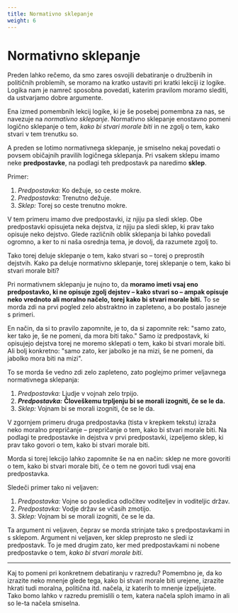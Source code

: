 ```yaml
---
title: Normativno sklepanje
weight: 6
---
```


# Normativno sklepanje

Preden lahko rečemo, da smo zares osvojili debatiranje o družbenih in političnih problemih, se moramo na kratko ustaviti pri kratki lekciji iz logike. Logika nam je namreč sposobna povedati, katerim pravilom moramo slediti, da ustvarjamo dobre argumente.

Ena izmed pomembnih lekcij logike, ki je še posebej pomembna za nas, se navezuje na *normativno sklepanje*. Normativno sklepanje enostavno pomeni logično sklepanje o tem, *kako bi stvari morale biti* in ne zgolj o tem, kako stvari v tem trenutku so.

A preden se lotimo normativnega sklepanje, je smiselno nekaj povedati o povsem običajnih pravilih logičnega sklepanja. Pri vsakem sklepu imamo neke **predpostavke**, na podlagi teh predpostavk pa naredimo **sklep**.

Primer:

1. *Predpostavka:* Ko dežuje, so ceste mokre.
2. *Predpostavka:* Trenutno dežuje.
3. *Sklep:* Torej so ceste trenutno mokre.

V tem primeru imamo dve predpostavki, iz njiju pa sledi sklep. Obe predpostavki opisujeta neka dejstva, iz njiju pa sledi sklep, ki prav tako opisuje neko dejstvo. Glede različnih oblik sklepanja bi lahko povedali ogromno, a ker to ni naša osrednja tema, je dovolj, da razumete zgolj to.

Tako torej deluje sklepanje o tem, kako stvari so – torej o preprostih dejstvih. Kako pa deluje normativno sklepanje, torej sklepanje o tem, kako bi stvari morale biti?

Pri normativnem sklepanju je nujno to, da **moramo imeti vsaj eno predpostavko, ki ne opisuje zgolj dejstev – kako stvari so – ampak opisuje neko vrednoto ali moralno načelo, torej kako bi stvari morale biti.** To se morda zdi na prvi pogled zelo abstraktno in zapleteno, a bo postalo jasneje s primeri.

En način, da si to pravilo zapomnite, je to, da si zapomnite rek: "samo zato, ker tako je, še ne pomeni, da mora biti tako." Samo iz predpostavk, ki opisujejo dejstva torej ne moremo sklepati o tem, kako bi stvari morale biti. Ali bolj konkretno: "samo zato, ker jabolko je na mizi, še ne pomeni, da jabolko mora biti na mizi". 

To se morda še vedno zdi zelo zapleteno, zato poglejmo primer veljavnega normativnega sklepanja:

1. *Predpostavka:* Ljudje v vojnah zelo trpijo.
2. ***Predpostavka:*** **Človeškemu trpljenju bi se morali izogniti, če se le da.**
3. *Sklep:* Vojnam bi se morali izogniti, če se le da.

V zgornjem primeru druga predpostavka (tista v krepkem tekstu) izraža neko moralno prepričanje – prepričanje o tem, kako bi stvari morale biti. Na podlagi te predpostavke in dejstva v prvi predpostavki, izpeljemo sklep, ki prav tako govori o tem, kako bi stvari morale biti.

Morda si torej lekcijo lahko zapomnite še na en način: sklep ne more govoriti o tem, kako bi stvari morale biti, če o tem ne govori tudi vsaj ena predpostavka.

Sledeči primer tako ni veljaven:

1. *Predpostavka:* Vojne so posledica odločitev voditeljev in voditeljic držav.
2. *Predpostavka:* Vodje držav se včasih zmotijo.
3. *Sklep:* Vojnam bi se morali izogniti, če se le da.

Ta argument ni veljaven, čeprav se morda strinjate tako s predpostavkami in s sklepom. Argument ni veljaven, ker sklep preprosto ne sledi iz predpostavk. To je med drugim zato, ker med predpostavkami ni nobene predpostavke o tem, *kako bi stvari morale biti*. 

---

Kaj to pomeni pri konkretnem debatiranju v razredu? Pomembno je, da ko izrazite neko mnenje glede tega, kako bi stvari morale biti urejene, izrazite hkrati tudi moralna, politična itd. načela, iz katerih to mnenje izpeljujete. Tako bomo lahko v razredu premislili o tem, katera načela sploh imamo in ali so le-ta načela smiselna. 
